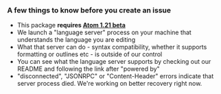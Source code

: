 ### A few things to know before you create an issue

* This package **requires [Atom 1.21 beta](https://atom.io/beta)**
* We launch a "language server" process on your machine that understands the language you are editing
* What that server can do - syntax compatibility, whether it supports formatting or outlines etc - is outside of our control
* You can see what the language server supports by checking out our README and following the link after "powered by"
* "disconnected", "JSONRPC" or "Content-Header" errors indicate that server process died. We're working on better recovery right now.
